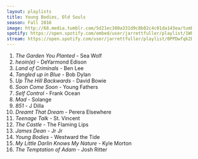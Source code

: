 ```yaml
---
layout: playlists
title: Young Bodies, Old Souls
season: Fall 2016
image: http://68.media.tumblr.com/5d21ec380a331d9c8b02c4c01da143ea/tumblr_ogratvvFZM1qzxsbgo1_1280.jpg
spotify: https://open.spotify.com/embed/user/jarrettfuller/playlist/1WPRCafuw1X5MC1tCmOdnf
stream: https://open.spotify.com/user/jarrettfuller/playlist/0PPDwfqk2DYOc4l9e9NpEv
---
```


<ol>
<li><em>The Garden You Planted</em> - Sea Wolf</li>
<li><em>heoin(e)</em> - DeYarmond Edison</li>
<li><em>Land of Criminals</em> - Ben Lee</li>
<li><em>Tangled up in Blue</em> - Bob Dylan</li>
<li><em>Up The Hill Backwards</em> - David Bowie</li>
<li><em>Soon Come Soon</em> - Young Fathers</li>
<li><em>Self Control</em> - Frank Ocean</li>
<li><em>Mad</em> - Solange</li>
<li><em>851</em> - J Dilla</li>
<li><em>Dreamt That Dream</em> - Perera Elsewhere</li>
<li><em>Teenage Talk</em> - St. Vincent</li>
<li><em>The Castle</em> - The Flaming Lips</li>
<li><em>James Dean</em> - Jr Jr</li>
<li><em>Young Bodies</em> - Westward the Tide</li>
<li><em>My Little Darlin Knows My Nature</em> - Kyle Morton</li>
<li><em>The Temptation of Adam</em> - Josh Ritter</li>
</ol>
